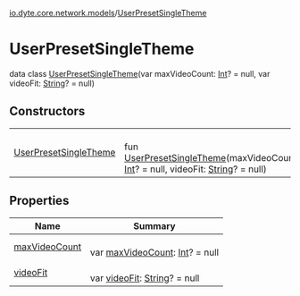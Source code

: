 [io.dyte.core.network.models](../index.md)/[UserPresetSingleTheme](index.md)

# UserPresetSingleTheme


data class [UserPresetSingleTheme](index.md)(var maxVideoCount: [Int](https://kotlinlang.org/api/latest/jvm/stdlib/kotlin/-int/index.html)? = null, var videoFit: [String](https://kotlinlang.org/api/latest/jvm/stdlib/kotlin/-string/index.html)? = null)

## Constructors

| | |
|---|---|
| [UserPresetSingleTheme](-user-preset-single-theme.md) | <br/>fun [UserPresetSingleTheme](-user-preset-single-theme.md)(maxVideoCount: [Int](https://kotlinlang.org/api/latest/jvm/stdlib/kotlin/-int/index.html)? = null, videoFit: [String](https://kotlinlang.org/api/latest/jvm/stdlib/kotlin/-string/index.html)? = null) |

## Properties

| Name | Summary |
|---|---|
| [maxVideoCount](max-video-count.md) | <br/>var [maxVideoCount](max-video-count.md): [Int](https://kotlinlang.org/api/latest/jvm/stdlib/kotlin/-int/index.html)? = null |
| [videoFit](video-fit.md) | <br/>var [videoFit](video-fit.md): [String](https://kotlinlang.org/api/latest/jvm/stdlib/kotlin/-string/index.html)? = null |
